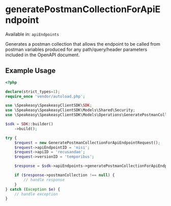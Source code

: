 # generatePostmanCollectionForApiEndpoint
Available in: `apiEndpoints`

Generates a postman collection that allows the endpoint to be called from postman variables produced for any path/query/header parameters included in the OpenAPI document.

## Example Usage
```php
<?php

declare(strict_types=1);
require_once 'vendor/autoload.php';

use \Speakeasy\SpeakeasyClientSDK\SDK;
use \Speakeasy\SpeakeasyClientSDK\Models\Shared\Security;
use \Speakeasy\SpeakeasyClientSDK\Models\Operations\GeneratePostmanCollectionForApiEndpointRequest;

$sdk = SDK::builder()
    ->build();

try {
    $request = new GeneratePostmanCollectionForApiEndpointRequest();
    $request->apiEndpointID = 'nisi';
    $request->apiID = 'recusandae';
    $request->versionID = 'temporibus';

    $response = $sdk->apiEndpoints->generatePostmanCollectionForApiEndpoint($request);

    if ($response->postmanCollection !== null) {
        // handle response
    }
} catch (Exception $e) {
    // handle exception
}
```